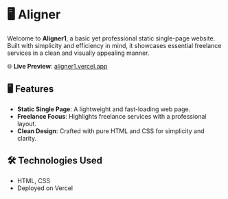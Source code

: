 # 🖥 Aligner
Welcome to **Aligner1**, a basic yet professional static single-page website. Built with simplicity and efficiency in mind, it showcases essential freelance services in a clean and visually appealing manner.  

🌐 **Live Preview**: [aligner1.vercel.app](https://aligner1.vercel.app/)  
## 🖥 Features  
- **Static Single Page**: A lightweight and fast-loading web page.  
- **Freelance Focus**: Highlights freelance services with a professional layout.  
- **Clean Design**: Crafted with pure HTML and CSS for simplicity and clarity.
  
## 🛠 Technologies Used
- HTML, CSS
- Deployed on Vercel
